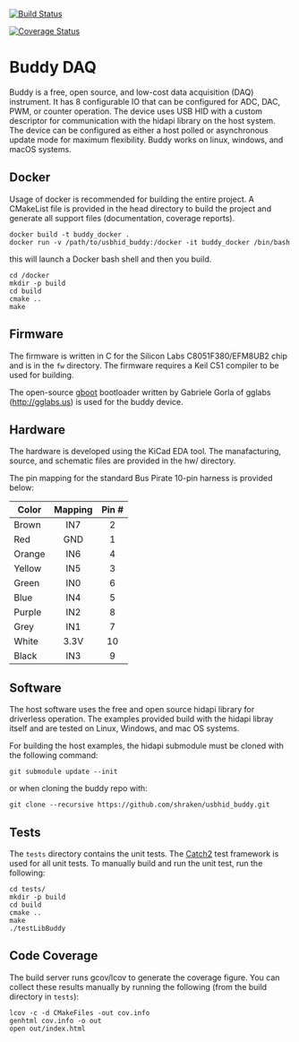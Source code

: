 [![Build Status](https://travis-ci.org/shraken/usbhid_buddy.svg?branch=master)](https://travis-ci.org/shraken/usbhid_buddy)

[![Coverage Status](https://coveralls.io/repos/github/shraken/usbhid_buddy/badge.svg?branch=master)](https://coveralls.io/github/shraken/usbhid_buddy?branch=master)

# Buddy DAQ

Buddy is a free, open source, and low-cost data acquisition (DAQ) instrument.  It has 8 configurable
IO that can be configured for ADC, DAC, PWM, or counter operation.  The device uses USB HID with a 
custom descriptor for communication with the hidapi library on the host system.  The device can be 
configured as either a host polled or asynchronous update mode for maximum flexibility.  Buddy works
on linux, windows, and macOS systems.  

## Docker

Usage of docker is recommended for building the entire project.  A CMakeList file is provided in the head
directory to build the project and generate all support files (documentation, coverage reports). 

```shell
docker build -t buddy_docker .
docker run -v /path/to/usbhid_buddy:/docker -it buddy_docker /bin/bash
```

this will launch a Docker bash shell and then you build.

```shell
cd /docker
mkdir -p build
cd build
cmake ..
make
```

## Firmware

The firmware is written in C for the Silicon Labs C8051F380/EFM8UB2 chip and is in the `fw` directory.  The
firmware requires a Keil C51 compiler to be used for building.  

The open-source [gboot](https://github.com/shraken/gboot) bootloader written by Gabriele Gorla of gglabs (http://gglabs.us) is used for the buddy device. 

## Hardware

The hardware is developed using the KiCad EDA tool.  The manafacturing, source, and schematic
files are provided in the hw/ directory.

The pin mapping for the standard Bus Pirate 10-pin harness is provided below:

| Color         | Mapping   | Pin #  |
| ------------- |:---------:|:------:|
| Brown         | IN7       |     2  |
| Red           | GND       |     1  |
| Orange        | IN6       |     4  |
| Yellow        | IN5       |     3  |
| Green         | IN0       |     6  |
| Blue          | IN4       |     5  |
| Purple        | IN2       |     8  |
| Grey          | IN1       |     7  |
| White         | 3.3V      |    10  |
| Black         | IN3       |     9  |

## Software

The host software uses the free and open source hidapi library for driverless
operation.  The examples provided build with the hidapi libray itself and
are tested on Linux, Windows, and mac OS systems.

For building the host examples, the hidapi submodule must be cloned with the
following command:

`git submodule update --init`

or when cloning the buddy repo with:

`git clone --recursive https://github.com/shraken/usbhid_buddy.git`

## Tests

The `tests` directory contains the unit tests.  The [Catch2](https://github.com/catchorg/Catch2) test
framework is used for all unit tests.  To manually build and run the unit test, run the following:

```shell
cd tests/
mkdir -p build
cd build
cmake ..
make
./testLibBuddy
```

## Code Coverage

The build server runs gcov/lcov to generate the coverage figure.  You can collect these results manually
by running the following (from the build directory in `tests`):

```shell
lcov -c -d CMakeFiles -out cov.info
genhtml cov.info -o out
open out/index.html
```